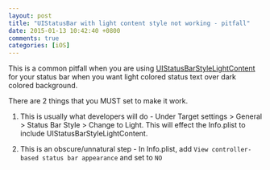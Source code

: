```yaml
---
layout: post
title: "UIStatusBar with light content style not working - pitfall"
date: 2015-01-13 10:42:40 +0800
comments: true
categories: [iOS]
---
```


This is a common pitfall when you are using [UIStatusBarStyleLightContent](https://developer.apple.com/library/ios/documentation/UserExperience/Conceptual/TransitionGuide/Bars.html) for your status bar when you want light colored status text over dark colored background.

There are 2 things that you MUST set to make it work.

1. This is usually what developers will do - Under Target settings > General > Status Bar Style > Change to Light. This will effect the Info.plist to include UIStatusBarStyleLightContent.

2. This is an obscure/unnatural step - In Info.plist, add `View controller-based status bar appearance` and set to `NO`


